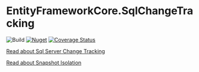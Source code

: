 # EntityFrameworkCore.SqlChangeTracking

![Build](https://github.com/jamesfera/EntityFrameworkCore.SqlChangeTracking/workflows/.NET%20Core/badge.svg)
[![Nuget](https://img.shields.io/nuget/v/EntityFrameworkCore.SqlChangeTracking.svg)](https://www.nuget.org/packages/EntityFrameworkCore.SqlChangeTracking/)
[![Coverage Status](https://coveralls.io/repos/github/jamesfera/EntityFrameworkCore.SqlChangeTracking/badge.svg?branch=master)](https://coveralls.io/github/jamesfera/EntityFrameworkCore.SqlChangeTracking?branch=master)

[Read about Sql Server Change Tracking](https://docs.microsoft.com/en-us/sql/relational-databases/track-changes/about-change-tracking-sql-server?view=sql-server-ver15)

[Read about Snapshot Isolation](https://docs.microsoft.com/en-us/dotnet/framework/data/adonet/sql/snapshot-isolation-in-sql-server)

